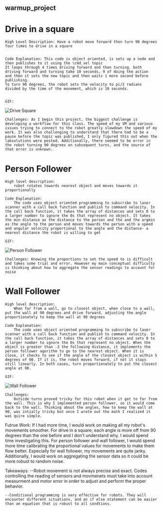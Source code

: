 ## warmup_project

# Drive in a square

    High Level Description: Have a robot move forward then turn 90 degrees four times to drive in a square
    
    
    Code Explanation: This code is object oriented, is sets up a node and then publishes to it using the \cmd_vel topic
    It loops through 4 times driving forward and then turning. both driving forward and turning take 10 seconds, 9 of doing the action
    and then it sets the new topic and then waits 1 more second before publishing. 
    To turn 90 degrees, the robot sets the velocity to pi/2 radians divided by the time of the movement, which is 10 seconds.
    
    
    GIF: 
  ![Drive Square](https://github.com/snitkin/warmup_project/blob/9e5a34a3c908108b17eb4b8477d41be1bc13bb8e/gifs/person_follower.gif)
    
    
    Challenges: As I begin this project, the biggest challenge is developing a workflow for this class. The speed of my VM and various issues trying to connect to the robot greatly slowdown the speed of my work. It was also challenging to understand that there had to be a pause before the topic was published, I only figured this out when the labsolutions were posted. Additionally, there seemed to be error in the robot turning 90 degrees on subsequent turns, and the source of that error is unknown.

# Person Follower 

    High level description:
        robot rotates towards nearest object and moves towards it proportionally

    Code Explanation:
        The code uses object oriented programming to subscribe to laser scanner with a call back function and publish to command velocity. In the call back function, it takes the array of distances and sets 0 to a larger number to ignore the 0s that represent no object. It takes the min distance as the distance to the person and the and the argmin as the angle to the person and moves towards the person with a speed and angular velocity proportional to the angle and the distance- a nearest distance the robot is willing to get
        
    GIF: 
 
 ![Person Follower](https://github.com/snitkin/warmup_project/blob/9e5a34a3c908108b17eb4b8477d41be1bc13bb8e/gifs/person_follower.gif)

    Challenges: Knowing the proportions to set the speed to is difficult and takes some trial and error. However my main conceptual difficulty is thinking about how to aggregate the sensor readings to account for noise

# Wall Follower

    High level description:
        When far from a wall, go to closest object, when close to a wall, put the wall at 90 degrees and drive forward, adjusting the angle proportionately to keep the wall at 90 degrees

    Code Explanation:
        The code uses object oriented programming to subscribe to laser scanner with a call back function and publish to command velocity. In the call back function, it takes the array of distances and sets 0 to a larger number to ignore the 0s that represent no object. When the object is greater than .3 the following distance, it implements the person follower agorithm to go to the nearest object. When it is close, it checks to see if the angle of the closest object is within 5 degrees of 90. If it is, the robot moves forward, if not it stays still linearly. In both cases, turn proportionately to put the closest angle at 90.

    GIF: 
    
  ![Wall Follower](https://github.com/snitkin/warmup_project/blob/9e5a34a3c908108b17eb4b8477d41be1bc13bb8e/gifs/wall_follower.gif)

    Challenges: 
        Outside turns proved tricky for this robot when it got to far from the wall. This is why I implemented person follower, so it would come back to the wall. Thinking about the angles, how to keep the wall at 90, was intially tricky but once I wrote out the math I realized it was quire simple. 
    
Futrue Work:
    If I had more time, I would work on making all my robot's movements smoother. For drive in a square, each angle is more off from 90 degrees than the one before and I don't understand why. I would spend time investigating this. For person follower and wall follower, I would spend more time calibrating the proportional values for movements to make them flow better. Especially for wall follower, my movements are quite janky. Additionally, I would work on aggregating the sensor data so it could be more robust to random noise.

Takeaways: 
    --Robot movement is not always precise and exact. Codes controlling the reading of sensors and movmenets must take into account measurment and motor error in order to adjust and perform the proper behavior. 

    --Conditional programming is very effective for robots. They will encounter different situations, and an if else statement can be easier than an equation that is robust to all condtions. 
